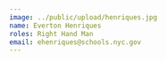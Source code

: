 ```yaml
---
image: ../public/upload/henriques.jpg
name: Everton Henriques
roles: Right Hand Man
email: ehenriques@schools.nyc.gov
---
```

